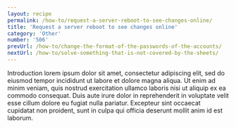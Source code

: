 ```yaml
---
layout: recipe
permalink: /how-to/request-a-server-reboot-to-see-changes-online/
title: 'Request a server reboot to see changes online'
category: 'Other'
number: '506'
prevUrl: /how-to/change-the-format-of-the-passwords-of-the-accounts/
nextUrl: /how-to/solve-something-that-is-not-covered-by-the-sheets/
---
```


Introduction lorem ipsum dolor sit amet, consectetur adipiscing elit, sed do eiusmod tempor incididunt ut labore et dolore magna aliqua. Ut enim ad minim veniam, quis nostrud exercitation ullamco laboris nisi ut aliquip ex ea commodo consequat. Duis aute irure dolor in reprehenderit in voluptate velit esse cillum dolore eu fugiat nulla pariatur. Excepteur sint occaecat cupidatat non proident, sunt in culpa qui officia deserunt mollit anim id est laborum.

